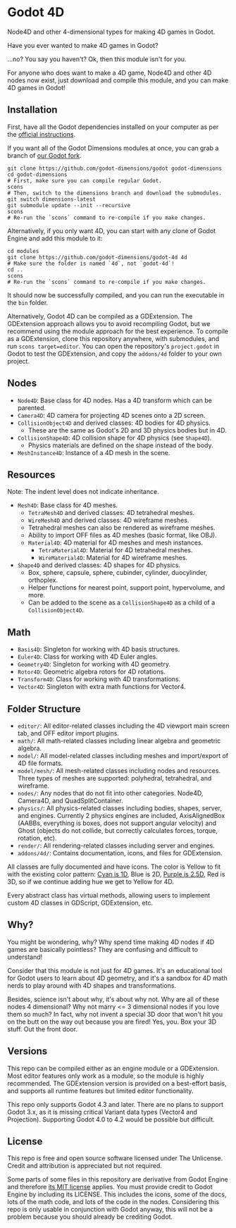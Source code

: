# Godot 4D

Node4D and other 4-dimensional types for making 4D games in Godot.

Have you ever wanted to make 4D games in Godot?

...no? You say you haven't? Ok, then this module isn't for you.

For anyone who does want to make a 4D game, Node4D and other 4D nodes now
exist, just download and compile this module, and you can make 4D games in Godot!

## Installation

First, have all the Godot dependencies installed on your computer as per the
[official instructions](https://docs.godotengine.org/en/stable/contributing/development/compiling/index.html).

If you want all of the Godot Dimensions modules at once, you can grab a
branch of [our Godot fork](https://github.com/godot-dimensions/godot/tree/dimensions-latest).

```shell
git clone https://github.com/godot-dimensions/godot godot-dimensions
cd godot-dimensions
# First, make sure you can compile regular Godot.
scons
# Then, switch to the dimensions branch and download the submodules.
git switch dimensions-latest
git submodule update --init --recursive
scons
# Re-run the `scons` command to re-compile if you make changes.
```

Alternatively, if you only want 4D, you can start with any clone
of Godot Engine and add this module to it:

```shell
cd modules
git clone https://github.com/godot-dimensions/godot-4d 4d
# Make sure the folder is named `4d`, not `godot-4d`!
cd ..
scons
# Re-run the `scons` command to re-compile if you make changes.
```

It should now be successfully compiled, and you can run the executable in the `bin` folder.

Alternatively, Godot 4D can be compiled as a GDExtension. The GDExtension
approach allows you to avoid recompiling Godot, but we recommend using
the module approach for the best experience.
To compile as a GDExtension, clone this repository anywhere, with submodules,
and run `scons target=editor`. You can open the repository's `project.godot`
in Godot to test the GDExtension, and copy the `addons/4d` folder to your own project.

## Nodes

-   `Node4D`: Base class for 4D nodes. Has a 4D transform which can be parented.
-   `Camera4D`: 4D camera for projecting 4D scenes onto a 2D screen.
-   `CollisionObject4D` and derived classes: 4D bodies for 4D physics.
    -   These are the same as Godot's 2D and 3D physics bodies but in 4D.
-   `CollisionShape4D`: 4D collision shape for 4D physics (see `Shape4D`).
    -   Physics materials are defined on the shape instead of the body.
-   `MeshInstance4D`: Instance of a 4D mesh in the scene.

## Resources

Note: The indent level does not indicate inheritance.

-   `Mesh4D`: Base class for 4D meshes.
    -   `TetraMesh4D` and derived classes: 4D tetrahedral meshes.
    -   `WireMesh4D` and derived classes: 4D wireframe meshes.
    -   Tetrahedral meshes can also be rendered as wireframe meshes.
    -   Ability to import OFF files as 4D meshes (basic format, like OBJ).
    -   `Material4D`: 4D material for 4D meshes and mesh instances.
        -   `TetraMaterial4D`: Material for 4D tetrahedral meshes.
        -   `WireMaterial4D`: Material for 4D wireframe meshes.
-   `Shape4D` and derived classes: 4D shapes for 4D physics.
    -   Box, sphere, capsule, sphere, cubinder, cylinder, duocylinder, orthoplex.
    -   Helper functions for nearest point, support point, hypervolume, and more.
    -   Can be added to the scene as a `CollisionShape4D` as a child of a `CollisionObject4D`.

## Math

-   `Basis4D`: Singleton for working with 4D basis structures.
-   `Euler4D`: Class for working with 4D Euler angles.
-   `Geometry4D`: Singleton for working with 4D geometry.
-   `Rotor4D`: Geometric algebra rotors for 4D rotations.
-   `Transform4D`: Class for working with 4D transformations.
-   `Vector4D`: Singleton with extra math functions for Vector4.

## Folder Structure

-   `editor/`: All editor-related classes including the 4D viewport main screen tab, and OFF editor import plugins.
-   `math/`: All math-related classes including linear algebra and geometric algebra.
-   `model/`: All model-related classes including meshes and import/export of 4D file formats.
-   `model/mesh/`: All mesh-related classes including nodes and resources. Three types of meshes are supported: polyhedral, tetrahedral, and wireframe.
-   `nodes/`: Any nodes that do not fit into other categories. Node4D, Camera4D, and QuadSplitContainer.
-   `physics/`: All physics-related classes including bodies, shapes, server, and engines. Currently 2 physics engines are included, AxisAlignedBox (AABBs, everything is boxes, does not support angular velocity) and Ghost (objects do not collide, but correctly calculates forces, torque, rotation, etc).
-   `render/`: All rendering-related classes including server and engines.
-   `addons/4d/`: Contains documentation, icons, and files for GDExtension.

All classes are fully documented and have icons. The color is
Yellow to fit with the existing color pattern:
[Cyan is 1D](https://github.com/godot-dimensions/godot-1d), Blue is 2D,
[Purple is 2.5D](https://github.com/godot-dimensions/godot-2pt5d),
Red is 3D, so if we continue adding hue we get to Yellow for 4D.

Every abstract class has virtual methods, allowing users to implement
custom 4D classes in GDScript, GDExtension, etc.

## Why?

You might be wondering, why? Why spend time making 4D
nodes if 4D games are basically pointless? They are confusing and
difficult to understand!

Consider that this module is not just for 4D games. It's an educational
tool for Godot users to learn about 4D geometry, and it's a sandbox
for 4D math nerds to play around with 4D shapes and transformations.

Besides, science isn't about why, it's about why not. Why are all of
these nodes 4 dimensional? Why not marry <= 3 dimensional nodes if you
love them so much? In fact, why not invent a special 3D door that
won't hit you on the butt on the way out because you are fired!
Yes, you. Box your 3D stuff. Out the front door.

## Versions

This repo can be compiled either as an engine module or a GDExtension.
Most editor features only work as a module, so the module is highly recommended.
The GDExtension version is provided on a best-effort basis, and supports
all runtime features but limited editor functionality.

This repo only supports Godot 4.3 and later. There are no plans to support
Godot 3.x, as it is missing critical Variant data types (Vector4 and
Projection). Supporting Godot 4.0 to 4.2 would be possible but difficult.

## License

This repo is free and open source software licensed under The Unlicense.
Credit and attribution is appreciated but not required.

Some parts of some files in this repository are derivative from Godot Engine
and therefore [its MIT license](https://godotengine.org/license) applies.
You must provide credit to Godot Engine by including its LICENSE.
This includes the icons, some of the docs, lots of the math code,
and lots of the code in the nodes.
Considering this repo is only usable in conjunction with Godot anyway,
this will not be a problem because you should already be crediting Godot.
